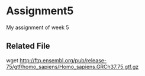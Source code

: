 # Assignment5
My assignment of week 5
## Related File ##
wget http://ftp.ensembl.org/pub/release-75/gtf/homo_sapiens/Homo_sapiens.GRCh37.75.gtf.gz
